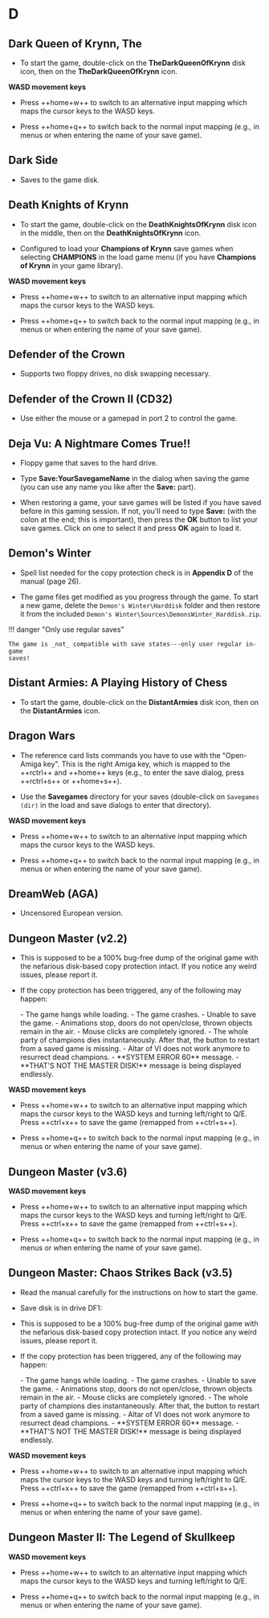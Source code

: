 # D

## Dark Queen of Krynn, The

- To start the game, double-click on the **TheDarkQueenOfKrynn** disk icon,
  then on the **TheDarkQueenOfKrynn** icon.

**WASD movement keys**

- Press ++home+w++ to switch to an alternative input mapping which maps the
  cursor keys to the WASD keys.

- Press ++home+q++ to switch back to the normal input mapping (e.g., in menus
  or when entering the name of your save game).


## Dark Side

- Saves to the game disk.


## Death Knights of Krynn

- To start the game, double-click on the **DeathKnightsOfKrynn** disk icon in
  the middle, then on the **DeathKnightsOfKrynn** icon.

- Configured to load your **Champions of Krynn** save games when selecting
  **CHAMPIONS** in the load game menu (if you have **Champions of Krynn** in
  your game library).

**WASD movement keys**

- Press ++home+w++ to switch to an alternative input mapping which maps the
  cursor keys to the WASD keys.

- Press ++home+q++ to switch back to the normal input mapping (e.g., in menus
  or when entering the name of your save game).


## Defender of the Crown

- Supports two floppy drives, no disk swapping necessary.


## Defender of the Crown II (CD32)

- Use either the mouse or a gamepad in port 2 to control the game.


## Deja Vu: A Nightmare Comes True!!

- Floppy game that saves to the hard drive.

- Type **Save:YourSavegameName** in the dialog when saving the game (you can
  use any name you like after the **Save:** part).

- When restoring a game, your save games will be listed if you have
  saved before in this gaming session. If not, you'll need to type **Save:**
  (with the colon at the end; this is important), then press the **OK**
  button to list your save games. Click on one to select it and press **OK**
  again to load it.


## Demon's Winter

- Spell list needed for the copy protection check is in **Appendix D** of the
  manual (page 26).

- The game files get modified as you progress through the game. To start a new
  game, delete the `Demon's Winter\Harddisk` folder and then restore it from
  the included `Demon's Winter\Sources\DemonsWinter_Harddisk.zip`.

!!! danger "Only use regular saves"

    The game is _not_ compatible with save states---only user regular in-game
    saves!


## Distant Armies: A Playing History of Chess

- To start the game, double-click on the **DistantArmies** disk icon, then on
  the **DistantArmies** icon.


## Dragon Wars

- The reference card lists commands you have to use with the "Open-Amiga key".
  This is the right Amiga key, which is mapped to the ++rctrl++ and ++home++
  keys (e.g., to enter the save dialog, press ++rctrl+s++ or ++home+s++).

- Use the **Savegames** directory for your saves (double-click on `Savegames
  (dir)` in the load and save dialogs to enter that directory).

**WASD movement keys**

- Press ++home+w++ to switch to an alternative input mapping which maps the
  cursor keys to the WASD keys.

- Press ++home+q++ to switch back to the normal input mapping (e.g., in menus
  or when entering the name of your save game).


## DreamWeb (AGA)

- Uncensored European version.


## Dungeon Master (v2.2)

- This is supposed to be a 100% bug-free dump of the original game with the
  nefarious disk-based copy protection intact. If you notice any weird issues,
  please report it.

- If the copy protection has been triggered, any of the following may happen:
    <div class="compact" markdown>
    - The game hangs while loading.
    - The game crashes.
    - Unable to save the game.
    - Animations stop, doors do not open/close, thrown objects remain in the air.
    - Mouse clicks are completely ignored.
    - The whole party of champions dies instantaneously. After that, the button
      to restart from a saved game is missing.
    - Altar of VI does not work anymore to resurrect dead champions.
    - **SYSTEM ERROR 60** message.
    - **THAT'S NOT THE MASTER DISK!** message is being displayed endlessly.
    </div>

**WASD movement keys**

- Press ++home+w++ to switch to an alternative input mapping which maps the
  cursor keys to the WASD keys and turning left/right to Q/E. Press ++ctrl+x++
  to save the game (remapped from ++ctrl+s++).

- Press ++home+q++ to switch back to the normal input mapping (e.g., in menus
  or when entering the name of your save game).


## Dungeon Master (v3.6)

**WASD movement keys**

- Press ++home+w++ to switch to an alternative input mapping which maps the
  cursor keys to the WASD keys and turning left/right to Q/E. Press ++ctrl+x++
  to save the game (remapped from ++ctrl+s++).

- Press ++home+q++ to switch back to the normal input mapping (e.g., in menus
  or when entering the name of your save game).


## Dungeon Master: Chaos Strikes Back (v3.5)

- Read the manual carefully for the instructions on how to start the game.

- Save disk is in drive DF1:

- This is supposed to be a 100% bug-free dump of the original game with the
  nefarious disk-based copy protection intact. If you notice any weird issues,
  please report it.

- If the copy protection has been triggered, any of the following may happen:
    <div class="compact" markdown>
    - The game hangs while loading.
    - The game crashes.
    - Unable to save the game.
    - Animations stop, doors do not open/close, thrown objects remain in the air.
    - Mouse clicks are completely ignored.
    - The whole party of champions dies instantaneously. After that, the button
      to restart from a saved game is missing.
    - Altar of VI does not work anymore to resurrect dead champions.
    - **SYSTEM ERROR 60** message.
    - **THAT'S NOT THE MASTER DISK!** message is being displayed endlessly.
    </div>

**WASD movement keys**

- Press ++home+w++ to switch to an alternative input mapping which maps the
  cursor keys to the WASD keys and turning left/right to Q/E. Press ++ctrl+x++
  to save the game (remapped from ++ctrl+s++).

- Press ++home+q++ to switch back to the normal input mapping (e.g., in menus
  or when entering the name of your save game).


## Dungeon Master II: The Legend of Skullkeep

**WASD movement keys**

- Press ++home+w++ to switch to an alternative input mapping which maps the
  cursor keys to the WASD keys and turning left/right to Q/E.

- Press ++home+q++ to switch back to the normal input mapping (e.g., in menus
  or when entering the name of your save game).
